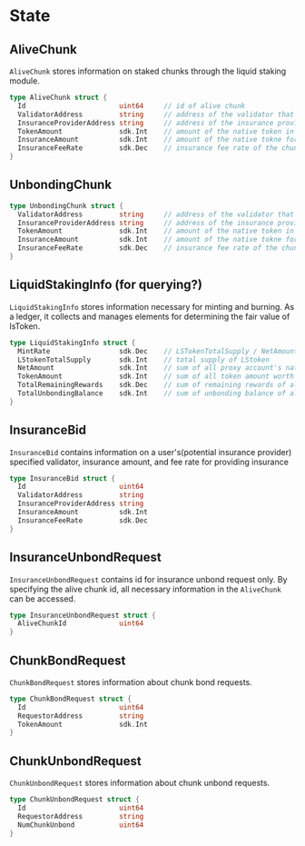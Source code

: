 <!-- order: 2 -->

# State

## AliveChunk

`AliveChunk` stores information on staked chunks through the liquid staking module.

```go
type AliveChunk struct {
  Id                       uint64     // id of alive chunk
  ValidatorAddress         string     // address of the validator that the chunk is staked to
  InsuranceProviderAddress string     // address of the insurance provider for the chunk
  TokenAmount              sdk.Int    // amount of the native token in the chunk
  InsuranceAmount          sdk.Int    // amount of the native tokne for insurance
  InsuranceFeeRate         sdk.Dec    // insurance fee rate of the chunk
}
```

## UnbondingChunk

```go
type UnbondingChunk struct {
  ValidatorAddress         string     // address of the validator that the chunk is staked to
  InsuranceProviderAddress string     // address of the insurance provider for the chunk
  TokenAmount              sdk.Int    // amount of the native token in the chunk
  InsuranceAmount          sdk.Int    // amount of the native tokne for insurance
  InsuranceFeeRate         sdk.Dec    // insurance fee rate of the chunk
}
```

## LiquidStakingInfo (for querying?)

`LiquidStakingInfo` stores information necessary for minting and burning. As a ledger, it collects and manages elements for determining the fair value of lsToken.

```go
type LiquidStakingInfo struct {
  MintRate                 sdk.Dec    // LSTokenTotalSupply / NetAmount
  LStokenTotalSupply       sdk.Int    // total supply of LStoken
  NetAmount                sdk.Int    // sum of all proxy account's native token balance
  TokenAmount              sdk.Int    // sum of all token amount worth of delegation shares + native token balance of each proxy accounts
  TotalRemainingRewards    sdk.Dec    // sum of remaining rewards of all proxy accounts
  TotalUnbondingBalance    sdk.Int    // sum of unbonding balance of all proxy accounts
}
```

## InsuranceBid

`InsuranceBid` contains information on a user's(potential insurance provider) specified validator, insurance amount, and fee rate for providing insurance

```go
type InsuranceBid struct {
  Id                       uint64
  ValidatorAddress         string
  InsuranceProviderAddress string
  InsuranceAmount          sdk.Int
  InsuranceFeeRate         sdk.Dec
}
```

## InsuranceUnbondRequest

`InsuranceUnbondRequest` contains id for insurance unbond request only. By specifying the alive chunk id, all necessary information in the `AliveChunk` can be accessed.

```go
type InsuranceUnbondRequest struct {
  AliveChunkId             uint64
}
```

## ChunkBondRequest

`ChunkBondRequest` stores information about chunk bond requests.

```go
type ChunkBondRequest struct {
  Id                       uint64
  RequestorAddress         string
  TokenAmount              sdk.Int
}
```

## ChunkUnbondRequest

`ChunkUnbondRequest` stores information about chunk unbond requests.

```go
type ChunkUnbondRequest struct {
  Id                       uint64
  RequestorAddress         string
  NumChunkUnbond           uint64
}
```
